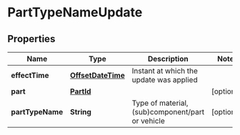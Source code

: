 
# PartTypeNameUpdate

## Properties
Name | Type | Description | Notes
------------ | ------------- | ------------- | -------------
**effectTime** | [**OffsetDateTime**](OffsetDateTime.md) | Instant at which the update was applied | 
**part** | [**PartId**](PartId.md) |  |  [optional]
**partTypeName** | **String** | Type of material, (sub)component/part or vehicle |  [optional]





